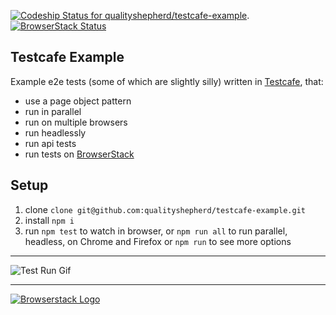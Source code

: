 [![Codeship Status for qualityshepherd/testcafe-example](https://app.codeship.com/projects/833a4d80-7100-0137-f6e1-16b3e657657a/status?branch=master)](https://app.codeship.com/projects/348317). [![BrowserStack Status](https://www.browserstack.com/automate/badge.svg?badge_key=TWYvMDEvNDk5Z2xhWUhEMHpCaVhaZz09LS1wdzUwYm94dk9XUXBnYlFHQWF5NFlBPT0=--c0320ab539f3fa72516b479954a9717e2ac96d31)](https://www.browserstack.com/automate/public-build/)


## Testcafe Example
Example e2e tests (some of which are slightly silly) written in [Testcafe](https://github.com/DevExpress/testcafe), that:
- use a page object pattern
- run in parallel
- run on multiple browsers
- run headlessly
- run api tests
- run tests on [BrowserStack](https://browserstack.com)

## Setup
1. clone `clone git@github.com:qualityshepherd/testcafe-example.git`
2. install `npm i`
3. run `npm test` to watch in browser, or `npm run all` to run parallel, headless, on Chrome and Firefox or `npm run` to see more options

---

![Test Run Gif](https://qualityshepherd.com/screencasts/testrun.gif)

---
[![Browserstack Logo](https://qualityshepherd.com/Browserstack-logo@2x.png)](https://browserstack.com)